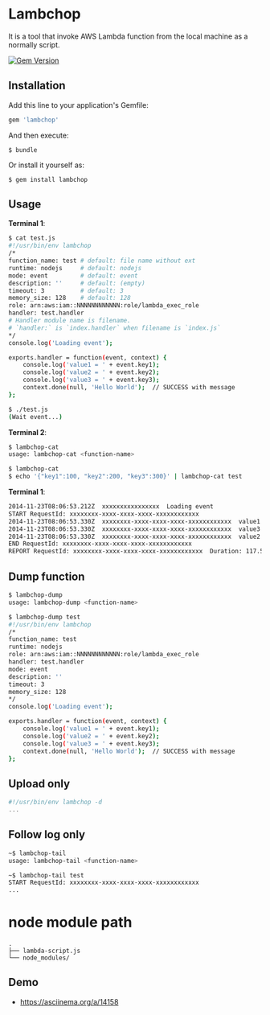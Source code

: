 # Lambchop

It is a tool that invoke AWS Lambda function from the local machine as a normally script.

[![Gem Version](https://badge.fury.io/rb/lambchop.svg)](http://badge.fury.io/rb/lambchop)

## Installation

Add this line to your application's Gemfile:

```ruby
gem 'lambchop'
```

And then execute:

    $ bundle

Or install it yourself as:

    $ gem install lambchop

## Usage

**Terminal 1**:
```sh
$ cat test.js
#!/usr/bin/env lambchop
/*
function_name: test # default: file name without ext
runtime: nodejs     # default: nodejs
mode: event         # default: event
description: ''     # default: (empty)
timeout: 3          # default: 3
memory_size: 128    # default: 128
role: arn:aws:iam::NNNNNNNNNNNN:role/lambda_exec_role
handler: test.handler
# Handler module name is filename.
# `handler:` is `index.handler` when filename is `index.js`
*/
console.log('Loading event');

exports.handler = function(event, context) {
    console.log('value1 = ' + event.key1);
    console.log('value2 = ' + event.key2);
    console.log('value3 = ' + event.key3);
    context.done(null, 'Hello World');  // SUCCESS with message
};

$ ./test.js
(Wait event...)
```

**Terminal 2**:
```sh
$ lambchop-cat
usage: lambchop-cat <function-name>

$ lambchop-cat
$ echo '{"key1":100, "key2":200, "key3":300}' | lambchop-cat test
```

**Terminal 1**:
```sh
2014-11-23T08:06:53.212Z  xxxxxxxxxxxxxxxx  Loading event
START RequestId: xxxxxxxx-xxxx-xxxx-xxxx-xxxxxxxxxxxx
2014-11-23T08:06:53.330Z  xxxxxxxx-xxxx-xxxx-xxxx-xxxxxxxxxxxx  value1 = 100
2014-11-23T08:06:53.330Z  xxxxxxxx-xxxx-xxxx-xxxx-xxxxxxxxxxxx  value3 = 300
2014-11-23T08:06:53.330Z  xxxxxxxx-xxxx-xxxx-xxxx-xxxxxxxxxxxx  value2 = 200
END RequestId: xxxxxxxx-xxxx-xxxx-xxxx-xxxxxxxxxxxx
REPORT RequestId: xxxxxxxx-xxxx-xxxx-xxxx-xxxxxxxxxxxx  Duration: 117.54 ms Billed Duration: 200 ms   Memory Size: 128 MB Max Memory Used: 9 MB
```

## Dump function

```sh
$ lambchop-dump
usage: lambchop-dump <function-name>

$ lambchop-dump test
#!/usr/bin/env lambchop
/*
function_name: test
runtime: nodejs
role: arn:aws:iam::NNNNNNNNNNNN:role/lambda_exec_role
handler: test.handler
mode: event
description: ''
timeout: 3
memory_size: 128
*/
console.log('Loading event');

exports.handler = function(event, context) {
    console.log('value1 = ' + event.key1);
    console.log('value2 = ' + event.key2);
    console.log('value3 = ' + event.key3);
    context.done(null, 'Hello World');  // SUCCESS with message
};
```

## Upload only

```javascript
#!/usr/bin/env lambchop -d
...
```

## Follow log only

```sh
~$ lambchop-tail
usage: lambchop-tail <function-name>

~$ lambchop-tail test
START RequestId: xxxxxxxx-xxxx-xxxx-xxxx-xxxxxxxxxxxx
...
```

# node module path
```
.
├── lambda-script.js
└── node_modules/
```

## Demo

* https://asciinema.org/a/14158
